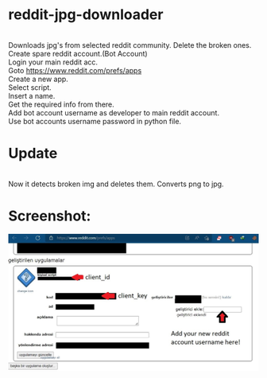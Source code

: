 # reddit-jpg-downloader
<br>Downloads jpg's from selected reddit community. Delete the broken ones.
<br>Create spare reddit account.(Bot Account)
<br>Login your main reddit acc.
<br>Goto https://www.reddit.com/prefs/apps
<br>Create a new app.
<br>Select script.
<br>Insert a name.
<br>Get the required info from there.
<br>Add bot account username as developer to main reddit account.
<br>Use bot accounts username password in python file.
# Update
<br>Now it detects broken img and deletes them. Converts png to jpg.
# Screenshot:
<p align="center">
  <a href="https://github.com/ny4rlk0/reddit-jpg-downloader/blob/main/1.JPG">
    <img src="3.JPG">
  </a>
